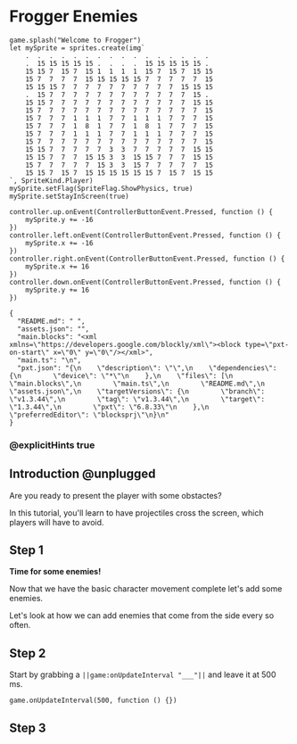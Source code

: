 # Frogger Enemies

```template
game.splash("Welcome to Frogger")
let mySprite = sprites.create(img`
    .  .  .  .  .  .  .  .  .  .  .  .  .  .  .  .
    .  15 15 15 15 15 .  .  .  .  15 15 15 15 15 .
    15 15 7  15 7  15 1  1  1  1  15 7  15 7  15 15
    15 7  7  7  7  15 15 15 15 15 7  7  7  7  7  15
    15 15 15 7  7  7  7  7  7  7  7  7  7  15 15 15
    .  15 7  7  7  7  7  7  7  7  7  7  7  7  15 .
    15 15 7  7  7  7  7  7  7  7  7  7  7  7  15 15
    15 7  7  7  7  7  7  7  7  7  7  7  7  7  7  15
    15 7  7  7  1  1  1  7  7  1  1  1  7  7  7  15
    15 7  7  7  1  8  1  7  7  1  8  1  7  7  7  15
    15 7  7  7  1  1  1  7  7  1  1  1  7  7  7  15
    15 7  7  7  7  7  7  7  7  7  7  7  7  7  7  15
    15 15 7  7  7  7  7  3  3  7  7  7  7  7  15 15
    15 15 7  7  7  15 15 3  3  15 15 7  7  7  15 15
    15 7  7  7  7  7  15 3  3  15 7  7  7  7  7  15
    15 15 7  15 7  15 15 15 15 15 15 7  15 7  15 15
`, SpriteKind.Player)
mySprite.setFlag(SpriteFlag.ShowPhysics, true)
mySprite.setStayInScreen(true)

controller.up.onEvent(ControllerButtonEvent.Pressed, function () {
    mySprite.y += -16
})
controller.left.onEvent(ControllerButtonEvent.Pressed, function () {
    mySprite.x += -16
})
controller.right.onEvent(ControllerButtonEvent.Pressed, function () {
    mySprite.x += 16
})
controller.down.onEvent(ControllerButtonEvent.Pressed, function () {
    mySprite.y += 16
})
```

```assetjson
{
  "README.md": " ",
  "assets.json": "",
  "main.blocks": "<xml xmlns=\"https://developers.google.com/blockly/xml\"><block type=\"pxt-on-start\" x=\"0\" y=\"0\"/></xml>",
  "main.ts": "\n",
  "pxt.json": "{\n    \"description\": \"\",\n    \"dependencies\": {\n        \"device\": \"*\"\n    },\n    \"files\": [\n        \"main.blocks\",\n        \"main.ts\",\n        \"README.md\",\n        \"assets.json\",\n    \"targetVersions\": {\n        \"branch\": \"v1.3.44\",\n        \"tag\": \"v1.3.44\",\n        \"target\": \"1.3.44\",\n        \"pxt\": \"6.8.33\"\n    },\n    \"preferredEditor\": \"blocksprj\"\n}\n"
}
```

### @explicitHints true

## Introduction @unplugged

Are you ready to present the player with some obstactes?

In this tutorial, you'll learn to have projectiles cross the screen, 
which players will have to avoid.

## Step 1

**Time for some enemies!**

Now that we have the basic character movement complete let's add some enemies.

Let's look at how we can add enemies that come from the side every so often.

## Step 2

Start by grabbing a ``||game:onUpdateInterval "___"||`` and leave it at 500 ms.

```blocks
game.onUpdateInterval(500, function () {})
```

## Step 3
